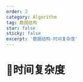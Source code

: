 ```yaml
---
order: 2
category: Algorithm
tag: 数据结构
star: false
sticky: false
excerpt: '数据结构-时间复杂度'
---
```

# :frog:时间复杂度
